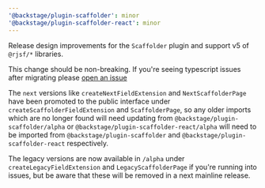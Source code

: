 ```yaml
---
'@backstage/plugin-scaffolder': minor
'@backstage/plugin-scaffolder-react': minor
---
```


Release design improvements for the `Scaffolder` plugin and support v5 of `@rjsf/*` libraries.

This change should be non-breaking. If you're seeing typescript issues after migrating please [open an issue](https://github.com/backstage/backstage/issues/new/choose)

The `next` versions like `createNextFieldExtension` and `NextScaffolderPage` have been promoted to the public interface under `createScaffolderFieldExtension` and `ScaffolderPage`, so any older imports which are no longer found will need updating from `@backstage/plugin-scaffolder/alpha` or `@backstage/plugin-scaffolder-react/alpha` will need to be imported from `@backstage/plugin-scaffolder` and `@backstage/plugin-scaffolder-react` respectively.

The legacy versions are now available in `/alpha` under `createLegacyFieldExtension` and `LegacyScaffolderPage` if you're running into issues, but be aware that these will be removed in a next mainline release.
